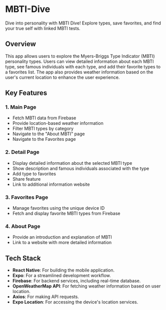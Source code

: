 # MBTI-Dive
Dive into personality with MBTI Dive! Explore types, save favorites, and find your true self with linked MBTI tests.

## Overview
This app allows users to explore the Myers-Briggs Type Indicator (MBTI) personality types. Users can view detailed information about each MBTI type, see famous individuals with each type, and add their favorite types to a favorites list. The app also provides weather information based on the user's current location to enhance the user experience.

## Key Features
### 1. Main Page
- Fetch MBTI data from Firebase
- Provide location-based weather information
- Filter MBTI types by category
- Navigate to the "About MBTI" page
- Navigate to the Favorites page

### 2. Detail Page
- Display detailed information about the selected MBTI type
- Show description and famous individuals associated with the type
- Add type to favorites
- Share feature
- Link to additional information website

### 3. Favorites Page
- Manage favorites using the unique device ID
- Fetch and display favorite MBTI types from Firebase

### 4. About Page
- Provide an introduction and explanation of MBTI
- Link to a website with more detailed information

## Tech Stack
- **React Native**: For building the mobile application.
- **Expo**: For a streamlined development workflow.
- **Firebase**: For backend services, including real-time database.
- **OpenWeatherMap API**: For fetching weather information based on user location.
- **Axios**: For making API requests.
- **Expo Location**: For accessing the device's location services.
